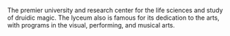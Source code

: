 The premier university and research center for the life sciences and study of druidic magic. The lyceum also is famous for its dedication to the arts, with programs in the visual, performing, and musical arts.
